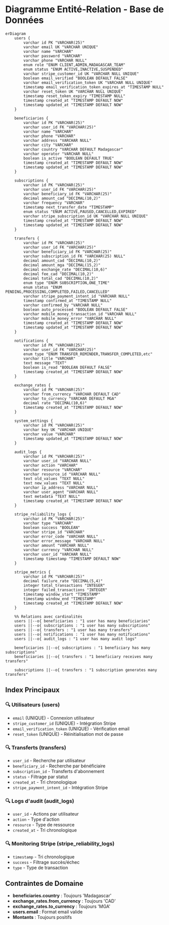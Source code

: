# Diagramme Entité-Relation - Base de Données

```mermaid
erDiagram
    users {
        varchar id PK "VARCHAR(25)"
        varchar email UK "VARCHAR UNIQUE"
        varchar name "VARCHAR"
        varchar password "VARCHAR"
        varchar phone "VARCHAR NULL"
        enum role "ENUM CLIENT,ADMIN,MADAGASCAR_TEAM"
        enum status "ENUM ACTIVE,INACTIVE,SUSPENDED"
        varchar stripe_customer_id UK "VARCHAR NULL UNIQUE"
        boolean email_verified "BOOLEAN DEFAULT FALSE"
        varchar email_verification_token UK "VARCHAR NULL UNIQUE"
        timestamp email_verification_token_expires_at "TIMESTAMP NULL"
        varchar reset_token UK "VARCHAR NULL UNIQUE"
        timestamp reset_token_expiry "TIMESTAMP NULL"
        timestamp created_at "TIMESTAMP DEFAULT NOW"
        timestamp updated_at "TIMESTAMP DEFAULT NOW"
    }

    beneficiaries {
        varchar id PK "VARCHAR(25)"
        varchar user_id FK "VARCHAR(25)"
        varchar name "VARCHAR"
        varchar phone "VARCHAR"
        varchar address "VARCHAR NULL"
        varchar city "VARCHAR"
        varchar country "VARCHAR DEFAULT Madagascar"
        varchar operator "VARCHAR NULL"
        boolean is_active "BOOLEAN DEFAULT TRUE"
        timestamp created_at "TIMESTAMP DEFAULT NOW"
        timestamp updated_at "TIMESTAMP DEFAULT NOW"
    }

    subscriptions {
        varchar id PK "VARCHAR(25)"
        varchar user_id FK "VARCHAR(25)"
        varchar beneficiary_id FK "VARCHAR(25)"
        decimal amount_cad "DECIMAL(10,2)"
        varchar frequency "VARCHAR"
        timestamp next_transfer_date "TIMESTAMP"
        enum status "ENUM ACTIVE,PAUSED,CANCELLED,EXPIRED"
        varchar stripe_subscription_id UK "VARCHAR NULL UNIQUE"
        timestamp created_at "TIMESTAMP DEFAULT NOW"
        timestamp updated_at "TIMESTAMP DEFAULT NOW"
    }

    transfers {
        varchar id PK "VARCHAR(25)"
        varchar user_id FK "VARCHAR(25)"
        varchar beneficiary_id FK "VARCHAR(25)"
        varchar subscription_id FK "VARCHAR(25) NULL"
        decimal amount_cad "DECIMAL(10,2)"
        decimal amount_mga "DECIMAL(15,2)"
        decimal exchange_rate "DECIMAL(10,6)"
        decimal fee_cad "DECIMAL(10,2)"
        decimal total_cad "DECIMAL(10,2)"
        enum type "ENUM SUBSCRIPTION,ONE_TIME"
        enum status "ENUM PENDING,PROCESSING,COMPLETED,FAILED,CANCELLED"
        varchar stripe_payment_intent_id "VARCHAR NULL"
        timestamp confirmed_at "TIMESTAMP NULL"
        varchar confirmed_by "VARCHAR NULL"
        boolean auto_processed "BOOLEAN DEFAULT FALSE"
        varchar mobile_money_transaction_id "VARCHAR NULL"
        varchar mobile_money_error "VARCHAR NULL"
        timestamp created_at "TIMESTAMP DEFAULT NOW"
        timestamp updated_at "TIMESTAMP DEFAULT NOW"
    }

    notifications {
        varchar id PK "VARCHAR(25)"
        varchar user_id FK "VARCHAR(25)"
        enum type "ENUM TRANSFER_REMINDER,TRANSFER_COMPLETED,etc"
        varchar title "VARCHAR"
        text message "TEXT"
        boolean is_read "BOOLEAN DEFAULT FALSE"
        timestamp created_at "TIMESTAMP DEFAULT NOW"
    }

    exchange_rates {
        varchar id PK "VARCHAR(25)"
        varchar from_currency "VARCHAR DEFAULT CAD"
        varchar to_currency "VARCHAR DEFAULT MGA"
        decimal rate "DECIMAL(10,6)"
        timestamp created_at "TIMESTAMP DEFAULT NOW"
    }

    system_settings {
        varchar id PK "VARCHAR(25)"
        varchar key UK "VARCHAR UNIQUE"
        varchar value "VARCHAR"
        timestamp updated_at "TIMESTAMP DEFAULT NOW"
    }

    audit_logs {
        varchar id PK "VARCHAR(25)"
        varchar user_id "VARCHAR NULL"
        varchar action "VARCHAR"
        varchar resource "VARCHAR"
        varchar resource_id "VARCHAR NULL"
        text old_values "TEXT NULL"
        text new_values "TEXT NULL"
        varchar ip_address "VARCHAR NULL"
        varchar user_agent "VARCHAR NULL"
        text metadata "TEXT NULL"
        timestamp created_at "TIMESTAMP DEFAULT NOW"
    }

    stripe_reliability_logs {
        varchar id PK "VARCHAR(25)"
        varchar type "VARCHAR"
        boolean success "BOOLEAN"
        varchar stripe_id "VARCHAR"
        varchar error_code "VARCHAR NULL"
        varchar error_message "VARCHAR NULL"
        varchar amount "VARCHAR NULL"
        varchar currency "VARCHAR NULL"
        varchar user_id "VARCHAR NULL"
        timestamp timestamp "TIMESTAMP DEFAULT NOW"
    }

    stripe_metrics {
        varchar id PK "VARCHAR(25)"
        decimal failure_rate "DECIMAL(5,4)"
        integer total_transactions "INTEGER"
        integer failed_transactions "INTEGER"
        timestamp window_start "TIMESTAMP"
        timestamp window_end "TIMESTAMP"
        timestamp created_at "TIMESTAMP DEFAULT NOW"
    }

    %% Relations avec cardinalités
    users ||--o{ beneficiaries : "1 user has many beneficiaries"
    users ||--o{ subscriptions : "1 user has many subscriptions"
    users ||--o{ transfers : "1 user has many transfers"
    users ||--o{ notifications : "1 user has many notifications"
    users ||--o{ audit_logs : "1 user has many audit logs"

    beneficiaries ||--o{ subscriptions : "1 beneficiary has many subscriptions"
    beneficiaries ||--o{ transfers : "1 beneficiary receives many transfers"

    subscriptions ||--o{ transfers : "1 subscription generates many transfers"
```

## Index Principaux

### 🔍 Utilisateurs (users)

- `email` (UNIQUE) - Connexion utilisateur
- `stripe_customer_id` (UNIQUE) - Intégration Stripe
- `email_verification_token` (UNIQUE) - Vérification email
- `reset_token` (UNIQUE) - Réinitialisation mot de passe

### 🔍 Transferts (transfers)

- `user_id` - Recherche par utilisateur
- `beneficiary_id` - Recherche par bénéficiaire
- `subscription_id` - Transferts d'abonnement
- `status` - Filtrage par statut
- `created_at` - Tri chronologique
- `stripe_payment_intent_id` - Intégration Stripe

### 🔍 Logs d'audit (audit_logs)

- `user_id` - Actions par utilisateur
- `action` - Type d'action
- `resource` - Type de ressource
- `created_at` - Tri chronologique

### 🔍 Monitoring Stripe (stripe_reliability_logs)

- `timestamp` - Tri chronologique
- `success` - Filtrage succès/échec
- `type` - Type de transaction

## Contraintes de Domaine

- **beneficiaries.country** : Toujours 'Madagascar'
- **exchange_rates.from_currency** : Toujours 'CAD'
- **exchange_rates.to_currency** : Toujours 'MGA'
- **users.email** : Format email valide
- **Montants** : Toujours positifs
